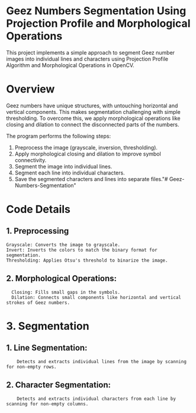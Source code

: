 # Geez Numbers Segmentation Using Projection Profile and Morphological Operations
This project implements a simple approach to segment Geez number images into individual lines and characters using  Projection Profile Algorithm and Morphological Operations in OpenCV.

# Overview
Geez numbers have unique structures, with untouching horizontal and vertical components. This makes segmentation challenging with simple thresholding. To overcome this, we apply morphological operations like closing and dilation to connect the disconnected parts of the numbers.

The program performs the following steps:

1. Preprocess the image (grayscale, inversion, thresholding).
2. Apply morphological closing and dilation to improve symbol connectivity.
3. Segment the image into individual lines.
4. Segment each line into individual characters.
5. Save the segmented characters and lines into separate files."# Geez-Numbers-Segmentation"
# Code Details
## 1. Preprocessing
    Grayscale: Converts the image to grayscale.
    Invert: Inverts the colors to match the binary format for segmentation.
    Thresholding: Applies Otsu's threshold to binarize the image.
## 2. Morphological Operations:
      Closing: Fills small gaps in the symbols.
      Dilation: Connects small components like horizontal and vertical strokes of Geez numbers.
# 3. Segmentation
## 1. Line Segmentation:
        Detects and extracts individual lines from the image by scanning for non-empty rows.
## 2. Character Segmentation: 
        Detects and extracts individual characters from each line by scanning for non-empty columns.
